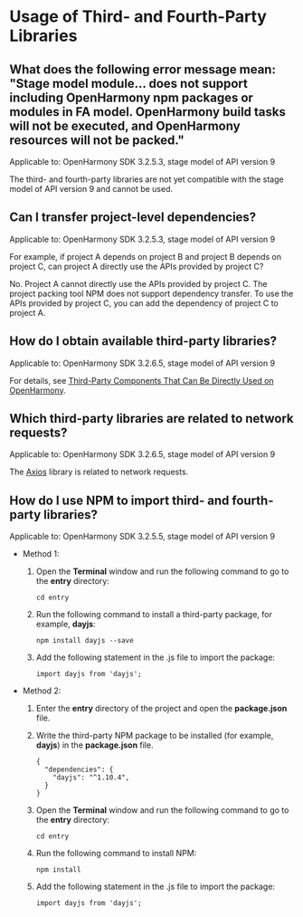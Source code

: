 # Usage of Third- and Fourth-Party Libraries

## What does the following error message mean: "Stage model module... does not support including OpenHarmony npm packages or modules in FA model. OpenHarmony build tasks will not be executed, and OpenHarmony resources will not be packed."  

Applicable to: OpenHarmony SDK 3.2.5.3, stage model of API version 9

The third- and fourth-party libraries are not yet compatible with the stage model of API version 9 and cannot be used.

## Can I transfer project-level dependencies?

Applicable to: OpenHarmony SDK 3.2.5.3, stage model of API version 9

For example, if project A depends on project B and project B depends on project C, can project A directly use the APIs provided by project C?

No. Project A cannot directly use the APIs provided by project C. The project packing tool NPM does not support dependency transfer. To use the APIs provided by project C, you can add the dependency of project C to project A.

## How do I obtain available third-party libraries?

Applicable to: OpenHarmony SDK 3.2.6.5, stage model of API version 9

For details, see [Third-Party Components That Can Be Directly Used on OpenHarmony](https://gitee.com/openharmony-sig/third_party_app_libs).

## Which third-party libraries are related to network requests?

Applicable to: OpenHarmony SDK 3.2.6.5, stage model of API version 9

The [Axios](https://gitee.com/openharmony-sig/axios) library is related to network requests.

## How do I use NPM to import third- and fourth-party libraries?

Applicable to: OpenHarmony SDK 3.2.5.5, stage model of API version 9
- Method 1:
  1. Open the **Terminal** window and run the following command to go to the **entry** directory:
     
      ```
      cd entry
      ```
  2. Run the following command to install a third-party package, for example, **dayjs**:
     
      ```
      npm install dayjs --save
      ```
  3. Add the following statement in the .js file to import the package:
     
      ```
      import dayjs from 'dayjs'; 
      ```

- Method 2:
  1. Enter the **entry** directory of the project and open the **package.json** file.
  2. Write the third-party NPM package to be installed (for example, **dayjs**) in the **package.json** file.
     
      ```
      {
        "dependencies": {
          "dayjs": "^1.10.4",
        }
      }
      ```
  3. Open the **Terminal** window and run the following command to go to the **entry** directory:
     
      ```
      cd entry
      ```
  4. Run the following command to install NPM:
     
      ```
      npm install
      ```
  5. Add the following statement in the .js file to import the package:
     
      ```
      import dayjs from 'dayjs'; 
      ```
